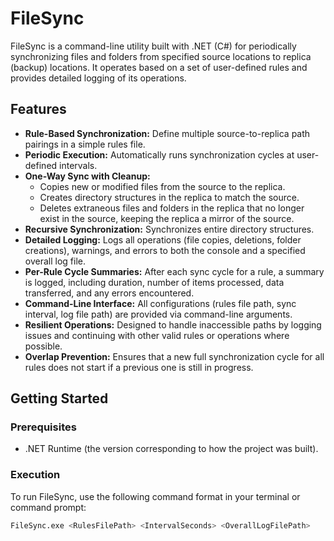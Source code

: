 # FileSync

FileSync is a command-line utility built with .NET (C#) for periodically synchronizing files and folders from specified source locations to replica (backup) locations. It operates based on a set of user-defined rules and provides detailed logging of its operations.

## Features

* **Rule-Based Synchronization:** Define multiple source-to-replica path pairings in a simple rules file.
* **Periodic Execution:** Automatically runs synchronization cycles at user-defined intervals.
* **One-Way Sync with Cleanup:**
    * Copies new or modified files from the source to the replica.
    * Creates directory structures in the replica to match the source.
    * Deletes extraneous files and folders in the replica that no longer exist in the source, keeping the replica a mirror of the source.
* **Recursive Synchronization:** Synchronizes entire directory structures.
* **Detailed Logging:** Logs all operations (file copies, deletions, folder creations), warnings, and errors to both the console and a specified overall log file.
* **Per-Rule Cycle Summaries:** After each sync cycle for a rule, a summary is logged, including duration, number of items processed, data transferred, and any errors encountered.
* **Command-Line Interface:** All configurations (rules file path, sync interval, log file path) are provided via command-line arguments.
* **Resilient Operations:** Designed to handle inaccessible paths by logging issues and continuing with other valid rules or operations where possible.
* **Overlap Prevention:** Ensures that a new full synchronization cycle for all rules does not start if a previous one is still in progress.

## Getting Started

### Prerequisites

* .NET Runtime (the version corresponding to how the project was built).

### Execution

To run FileSync, use the following command format in your terminal or command prompt:

```sh
FileSync.exe <RulesFilePath> <IntervalSeconds> <OverallLogFilePath>
